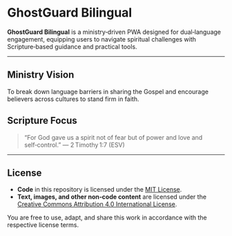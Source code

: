 # GhostGuard Bilingual

**GhostGuard Bilingual** is a ministry‑driven PWA designed for dual‑language engagement, equipping users to navigate spiritual challenges with Scripture‑based guidance and practical tools.

---

## Ministry Vision
To break down language barriers in sharing the Gospel and encourage believers across cultures to stand firm in faith.

## Scripture Focus
> “For God gave us a spirit not of fear but of power and love and self‑control.” — 2 Timothy 1:7 (ESV)

---

## License

- **Code** in this repository is licensed under the [MIT License](LICENSE).
- **Text, images, and other non‑code content** are licensed under the [Creative Commons Attribution 4.0 International License](LICENSE-CONTENT).

You are free to use, adapt, and share this work in accordance with the respective license terms.
